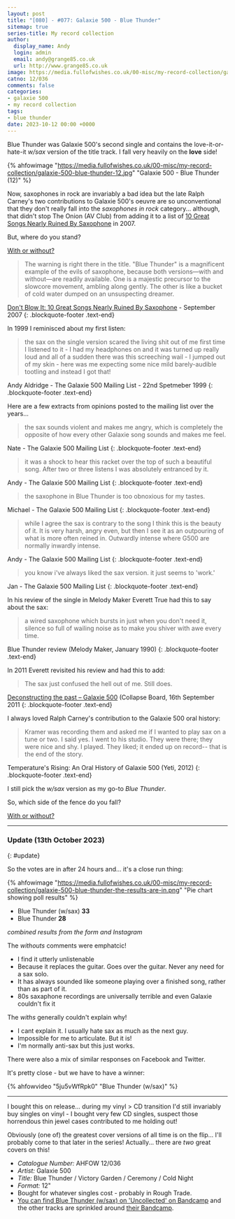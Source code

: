 ```yaml
---
layout: post
title: "[080] - #077: Galaxie 500 - Blue Thunder"
sitemap: true
series-title: My record collection
author:
  display_name: Andy
  login: admin
  email: andy@grange85.co.uk
  url: http://www.grange85.co.uk
image: https://media.fullofwishes.co.uk/00-misc/my-record-collection/galaxie-500-blue-thunder-12.jpg
catno: 12/036
comments: false
categories:
- galaxie 500
- my record collection
tags:
- blue thunder
date: 2023-10-12 00:00 +0000
---
```

Blue Thunder was Galaxie 500's second single and contains the love-it-or-hate-it _w/sax_ version of the title track. I fall very heavily on the **love** side!

{% ahfowimage "https://media.fullofwishes.co.uk/00-misc/my-record-collection/galaxie-500-blue-thunder-12.jpg" "Galaxie 500 - Blue Thunder (12)" %}

Now, saxophones in rock are invariably a bad idea but the late Ralph Carney's two contributions to Galaxie 500's oeuvre are so unconventional that they don't really fall into the _saxophones in rock_ category... although, that didn't stop The Onion (AV Club) from adding it to a list of [10 Great Songs Nearly Ruined By Saxophone](https://www.avclub.com/dont-blow-it-10-great-songs-nearly-ruined-by-saxophone-1798212377) in 2007.

But, where do you stand? 
<p class="text-center"><a class="btn btn-primary" href="https://forms.gle/uPg2KFLe74GREfa2A" role="button">With or without?</a></p>

<!--more-->

> The warning is right there in the title. "Blue Thunder" is a magnificent example of the evils of saxophone, because both versions—with and without—are readily available. One is a majestic precursor to the slowcore movement, ambling along gently. The other is like a bucket of cold water dumped on an unsuspecting dreamer.

[Don't Blow It: 10 Great Songs Nearly Ruined By Saxophone](https://www.avclub.com/dont-blow-it-10-great-songs-nearly-ruined-by-saxophone-1798212377) - September 2007
{: .blockquote-footer .text-end}

In 1999 I reminisced about my first listen:

> the sax on the single version scared the living shit out of me first time I listened to it - I had my headphones on and it was turned up really loud and all of a sudden there was this screeching wail - I jumped out of my skin - here was me expecting some nice mild barely-audible tootling and instead I got that!

Andy Aldridge - The Galaxie 500 Mailing List - 22nd Spetmeber 1999
{: .blockquote-footer .text-end}

Here are a few extracts from opinions posted to the mailing list over the years...

<!--more-->

> the sax sounds violent and makes me angry, which is completely the opposite of how every other Galaxie song sounds and makes me feel.

Nate - The Galaxie 500 Mailing List
{: .blockquote-footer .text-end}

> it was a shock to hear this racket over the top of such a beautiful song. After two or three listens I was absolutely entranced by it.

Andy - The Galaxie 500 Mailing List
{: .blockquote-footer .text-end}

> the saxophone in Blue Thunder is too obnoxious for my tastes.

Michael - The Galaxie 500 Mailing List
{: .blockquote-footer .text-end}

> while I agree the sax is contrary to the song I think this is the beauty of it. It is very harsh, angry even, but then I see it as an outpouring of what is more often reined in. Outwardly intense where G500 are normally inwardly intense.

Andy - The Galaxie 500 Mailing List
{: .blockquote-footer .text-end}

> you know i've always liked the sax version.  it just seems to 'work.'

Jan - The Galaxie 500 Mailing List
{: .blockquote-footer .text-end}

In his review of the single in Melody Maker Everett True had this to say about the sax:

> a wired saxophone which bursts in just when you don't need it, silence so full of wailing noise as to make you shiver with awe every time.

Blue Thunder review (Melody Maker, January 1990)
{: .blockquote-footer .text-end}

In 2011 Everett revisited his review and had this to add:

>  The sax just confused the hell out of me. Still does.

[Deconstructing the past – Galaxie 500](http://collapseboard.com/deconstructing-the-past-galaxie-500/) (Collapse Board, 16th September 2011
{: .blockquote-footer .text-end}


I always loved Ralph Carney's contribution to the Galaxie 500 oral history:

> Kramer was recording them and asked me if I wanted to play sax on a tune or two. I said yes. I went to his studio. They were there; they were nice and shy. I played. They liked; it ended up on record-- that is the end of the story.

Temperature's Rising: An Oral History of Galaxie 500 (Yeti, 2012)
{: .blockquote-footer .text-end}

I still pick the _w/sax_ version as my go-to _Blue Thunder_.

So, which side of the fence do you fall? 
<p class="text-center"><a class="btn btn-primary" href="https://forms.gle/uPg2KFLe74GREfa2A" role="button">With or without?</a></p>

___

### Update (13th October 2023)
{: #update}

So the votes are in after 24 hours and... it's a close run thing:

{% ahfowimage "https://media.fullofwishes.co.uk/00-misc/my-record-collection/galaxie-500-blue-thunder-the-results-are-in.png" "Pie chart showing poll results" %}

 - Blue Thunder (w/sax) **33**
 - Blue Thunder **28**

_combined results from the form and Instagram_

The _withouts_ comments were emphatcic!

 - I find it utterly unlistenable
 - Because it replaces the guitar. Goes over the guitar. Never any need for a sax solo.
 - It has always sounded like someone playing over a finished song, rather than as part of it.
 - 80s saxaphone recordings are universally terrible and even Galaxie couldn't fix it

The _withs_ generally couldn't explain why!

 - I cant explain it. I usually hate sax as much as the next guy.
 - Impossible for me to articulate. But it is!
 - I'm normally anti-sax but this just works.

There were also a mix of similar responses on Facebook and Twitter.

It's pretty close - but we have to have a winner:

{% ahfowvideo "5ju5vWfRpk0" "Blue Thunder (w/sax)" %}

___

I bought this on release... during my vinyl > CD transition I'd still invariably buy singles on vinyl - I bought very few CD singles, suspect those horrendous thin jewel cases contributed to me holding out!

Obviously (one of) the greatest cover versions of all time is on the flip... I'll probably come to that later in the series! Actually... there are _two_ great covers on this!

 - *Catalogue Number:* AHFOW 12/036
 - *Artist:* Galaxie 500
 - *Title:* Blue Thunder / Victory Garden / Ceremony / Cold Night
 - *Format:* 12"
 - Bought for whatever singles cost - probably in Rough Trade.
 - [You can find Blue Thunder (w/sax) on 'Uncollected' on Bandcamp](https://galaxie500.bandcamp.com/album/uncollected) and the other tracks are sprinkled around [their Bandcamp](https://galaxie500.bandcamp.com).
